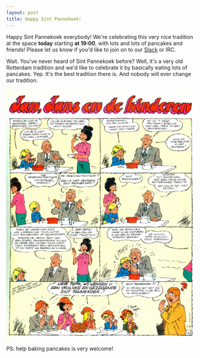 ```yaml
---
layout: post
title: Happy Sint Pannekoek!
---
```


Happy Sint Pannekoek everybody! We're celebrating this very nice tradition at the space **today** starting **at 19:00**, with lots and lots of pancakes and friends! Please let us know if you'd like to join on to our [Slack](https://slack.pixelbar.nl) or IRC.

Wait. You've never heard of Sint Pannekoek before? Well, it's a very old Rotterdam tradition and we'd like to celebrate it by basically eating lots of pancakes. Yep. It's the best tradition there is. And nobody will ever change our tradition.

![sketch](/public/images/pancakes.png)

PS: help baking pancakes is very welcome!